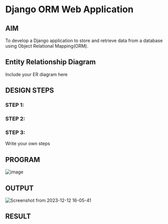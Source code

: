 # Django ORM Web Application

## AIM
To develop a Django application to store and retrieve data from a database using Object Relational Mapping(ORM).

## Entity Relationship Diagram

Include your ER diagram here

## DESIGN STEPS

### STEP 1:

### STEP 2:

### STEP 3:

Write your own steps

## PROGRAM
![image](https://github.com/Tomfx03/django-orm-app/assets/101335832/8df1bb79-8cd6-43ac-aed5-a093f78929ef)

## OUTPUT

![Screenshot from 2023-12-12 16-05-41](https://github.com/Tomfx03/django-orm-app/assets/101335832/3d3e96f6-b0db-4463-9253-cc188f3fbec9)



## RESULT
